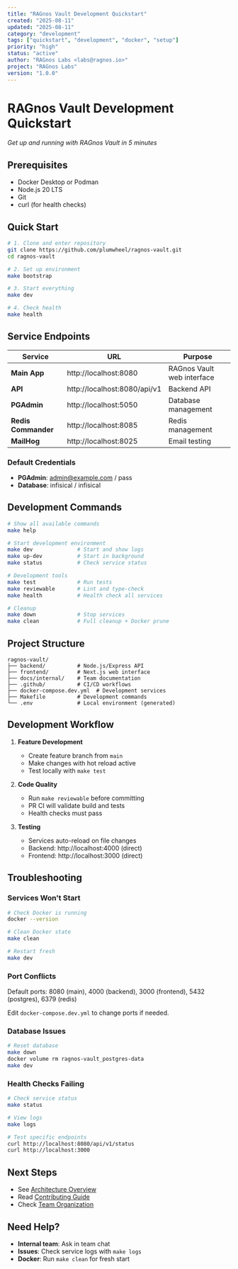 ```yaml
---
title: "RAGnos Vault Development Quickstart"
created: "2025-08-11"
updated: "2025-08-11" 
category: "development"
tags: ["quickstart", "development", "docker", "setup"]
priority: "high"
status: "active"
author: "RAGnos Labs <labs@ragnos.io>"
project: "RAGnos Labs"
version: "1.0.0"
---
```


# RAGnos Vault Development Quickstart

*Get up and running with RAGnos Vault in 5 minutes*

## Prerequisites

- Docker Desktop or Podman
- Node.js 20 LTS
- Git
- curl (for health checks)

## Quick Start

```bash
# 1. Clone and enter repository
git clone https://github.com/plumwheel/ragnos-vault.git
cd ragnos-vault

# 2. Set up environment
make bootstrap

# 3. Start everything 
make dev

# 4. Check health
make health
```

## Service Endpoints

| Service | URL | Purpose |
|---------|-----|---------|
| **Main App** | http://localhost:8080 | RAGnos Vault web interface |
| **API** | http://localhost:8080/api/v1 | Backend API |
| **PGAdmin** | http://localhost:5050 | Database management |
| **Redis Commander** | http://localhost:8085 | Redis management |
| **MailHog** | http://localhost:8025 | Email testing |

### Default Credentials
- **PGAdmin**: admin@example.com / pass
- **Database**: infisical / infisical

## Development Commands

```bash
# Show all available commands
make help

# Start development environment
make dev              # Start and show logs
make up-dev           # Start in background
make status           # Check service status

# Development tools
make test             # Run tests
make reviewable       # Lint and type-check
make health           # Health check all services

# Cleanup
make down             # Stop services
make clean            # Full cleanup + Docker prune
```

## Project Structure

```
ragnos-vault/
├── backend/          # Node.js/Express API
├── frontend/         # Next.js web interface  
├── docs/internal/    # Team documentation
├── .github/          # CI/CD workflows
├── docker-compose.dev.yml  # Development services
├── Makefile          # Development commands
└── .env              # Local environment (generated)
```

## Development Workflow

1. **Feature Development**
   - Create feature branch from `main`
   - Make changes with hot reload active
   - Test locally with `make test`

2. **Code Quality**
   - Run `make reviewable` before committing
   - PR CI will validate build and tests
   - Health checks must pass

3. **Testing**
   - Services auto-reload on file changes
   - Backend: http://localhost:4000 (direct)
   - Frontend: http://localhost:3000 (direct)

## Troubleshooting

### Services Won't Start
```bash
# Check Docker is running
docker --version

# Clean Docker state  
make clean

# Restart fresh
make dev
```

### Port Conflicts
Default ports: 8080 (main), 4000 (backend), 3000 (frontend), 5432 (postgres), 6379 (redis)

Edit `docker-compose.dev.yml` to change ports if needed.

### Database Issues
```bash
# Reset database
make down
docker volume rm ragnos-vault_postgres-data
make dev
```

### Health Checks Failing
```bash
# Check service status
make status

# View logs
make logs

# Test specific endpoints
curl http://localhost:8080/api/v1/status
curl http://localhost:3000
```

## Next Steps

- See [Architecture Overview](./architecture.md)
- Read [Contributing Guide](../../CONTRIBUTING.md) 
- Check [Team Organization](./team-organization.md)

## Need Help?

- **Internal team**: Ask in team chat
- **Issues**: Check service logs with `make logs`
- **Docker**: Run `make clean` for fresh start